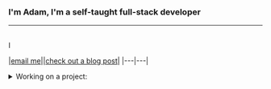 ### I'm Adam, I'm a self-taught full-stack developer
---
<!-- <img src="https://cdn0.tnwcdn.com/wp-content/blogs.dir/1/files/2016/02/oops.gif"> -->
<!-- <img src="https://64.media.tumblr.com/385739a529a06f6cf8cdc30bf08706ca/tumblr_o2tj040fCY1tooympo1_400.gifv"> -->
<br>
I 


|[email me](mailto:adamhunter928@gmail.com)||[check out a blog post](https://adamhunter.website/#//blog)|
|---|---|



<details>
<summary>Working on a project:</summary>
<img src="http://media3.giphy.com/media/MF1kR4YmC2Z20/giphy.gif" width="500">
</details>


<!---
Adamhunter108/Adamhunter108 is a ✨ special ✨ repository because its `README.md` (this file) appears on your GitHub profile.
You can click the Preview link to take a look at your changes.
--->
